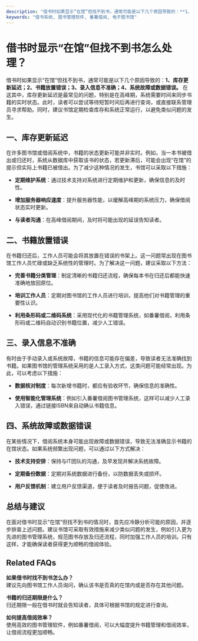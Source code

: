 ```yaml
---
description: "借书时如果显示“在馆”但找不到书，通常可能是以下几个原因导致的：**1、库存更新延迟；2、书籍放置错误；3、录入信息不准确；4、系统故障或数据错误。** 在这其中，库存更新延迟是最常见的问题，特别是在高峰期，系统需要时间来同步书籍的实时状态。此时，读者可以尝试等待短暂时间后再进行查询，或直接联系管理员寻求帮助。同时，建议书馆定期检查库存和系统正常运行，以避免类似问题的发生。"
keywords: "借书系统, 图书管理软件, 番薯借阅, 电子图书馆"
---
```

# 借书时显示“在馆”但找不到书怎么处理？

借书时如果显示“在馆”但找不到书，通常可能是以下几个原因导致的：**1、库存更新延迟；2、书籍放置错误；3、录入信息不准确；4、系统故障或数据错误。** 在这其中，库存更新延迟是最常见的问题，特别是在高峰期，系统需要时间来同步书籍的实时状态。此时，读者可以尝试等待短暂时间后再进行查询，或直接联系管理员寻求帮助。同时，建议书馆定期检查库存和系统正常运行，以避免类似问题的发生。

## **一、库存更新延迟**

在许多图书馆或借阅系统中，书籍的状态更新可能并非实时。例如，当一本书被借出或归还时，系统从数据库中获取该书的状态，若更新滞后，可能会出现“在馆”的提示但实际上书籍已被借出。为了减少这种情况的发生，书馆可以采取以下措施：

- **定期维护系统**：通过技术支持对系统进行定期维护和更新，确保信息的及时性。

- **增加服务器响应速度**：提升服务器性能，以缓解高峰期的系统压力，确保借阅状态实时更新。

- **与读者沟通**：在高峰借阅期间，及时将可能出现的延误告知读者。

## **二、书籍放置错误**

在书籍归还后，工作人员可能会将其放置在错误的书架上。这一问题常出现在图书馆工作人员忙碌或缺乏系统性的管理时。为了解决这一问题，建议采取以下方法：

- **完善书籍分类管理**：制定清晰的书籍归还流程，确保每本书在归还后都能快速准确地放回原位。

- **培训工作人员**：定期对图书馆的工作人员进行培训，提高他们对书籍管理的重要性认识。

- **利用条形码或二维码系统**：采用现代化的书籍管理系统，如番薯借阅，利用条形码或二维码自动识别书籍位置，减少人工错误。

## **三、录入信息不准确**

有时由于手动录入或系统故障，书籍的信息可能存在偏差，导致读者无法准确找到书籍。如果图书馆的管理系统采用的是人工录入方式，这类问题可能经常出现。为此，可以考虑以下措施：

- **数据核对制度**：每次新增书籍时，都应有验收环节，确保信息的准确性。

- **使用智能化管理系统**：例如引入番薯借阅图书管理系统，这样可以减少人工录入错误，通过链接ISBN来自动确认书籍信息。

## **四、系统故障或数据错误**

在某些情况下，借阅系统本身可能出现故障或数据错误，导致无法准确显示书籍的在馆状态。如果系统频繁出现问题，可以通过以下方式解决：

- **技术支持安排**：保持与IT团队的沟通，及早发现并解决系统故障。

- **定期备份数据**：定期对系统数据进行备份，以防数据丢失或损坏。

- **用户反馈机制**：建立用户反馈渠道，便于读者及时报告问题，促使改进。

## **总结与建议**

在面对借书时显示“在馆”但找不到书的情况时，首先应冷静分析可能的原因，并逐步排查上述问题。建议书馆可采取有效措施来减少类似问题的发生，例如引入更为先进的图书管理系统，规范图书存放及归还流程，同时加强工作人员的培训。只有这样，才能确保读者获得更为顺畅的借阅体验。

## Related FAQs

**如果借书时找不到书怎么办？**  
建议先向图书馆工作人员询问，确认该书是否真的在馆内或是否存在其他问题。

**书籍的归还期限是什么？**  
归还期限一般在借书时就会告知读者，具体可根据书馆的规定进行查询。

**如何提高借阅效率？**  
使用高效的图书管理软件，例如番薯借阅，可以大幅度提升书籍管理和借阅效率，让借阅流程更加顺畅。
